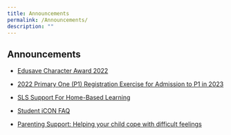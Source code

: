 ```yaml
---
title: Announcements
permalink: /Announcements/
description: ""
---
```


## Announcements

* [Edusave Character Award 2022](https://chijourladyofgoodcounsel.moe.edu.sg/qql/slot/u684/Annoucements/2022%20ECHA%20Information.pdf)

* [2022 Primary One (P1) Registration Exercise for Admission to P1 in 2023](/annoucements/2022-P1-Registration/)

* [SLS Support For Home-Based Learning](https://staging.d1qu38ykr1wc9w.amplifyapp.com/parents/Slides-and-Resources/SLS-Support-Home-Based-Learning/)

*   [Student iCON FAQ](/announcements/Student-iCON-Google-Suite/)

*   [Parenting Support: Helping your child cope with difficult feelings]()